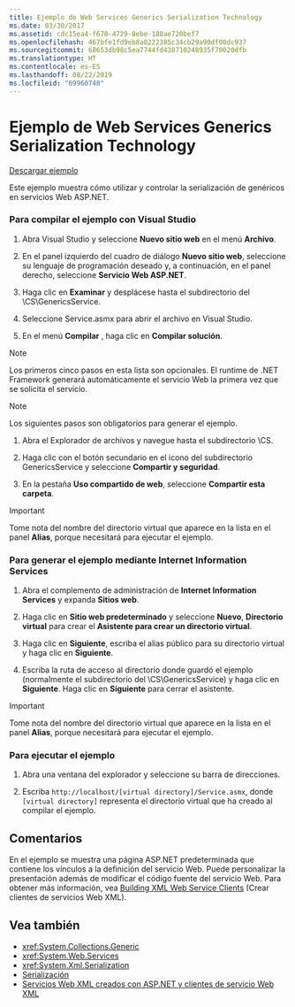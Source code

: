 ```yaml
---
title: Ejemplo de Web Services Generics Serialization Technology
ms.date: 03/30/2017
ms.assetid: cdc15ea4-f678-4729-8ebe-188ae720bef7
ms.openlocfilehash: 467bfe1fd9eb8a0222385c34cb29a90df00dc937
ms.sourcegitcommit: 68653db98c5ea7744fd438710248935f70020dfb
ms.translationtype: HT
ms.contentlocale: es-ES
ms.lasthandoff: 08/22/2019
ms.locfileid: "69960748"
---
```

# <a name="web-services-generics-serialization-technology-sample"></a>Ejemplo de Web Services Generics Serialization Technology
[Descargar ejemplo](https://download.microsoft.com/download/4/7/B/47B2164C-E780-4B10-8DE4-2CB5B886E0A6/Technologies/Serialization/Xml%20Serialization/GenericsSerialization.zip.exe)  
  
 Este ejemplo muestra cómo utilizar y controlar la serialización de genéricos en servicios Web ASP.NET.  
  
### <a name="to-build-the-sample-using-visual-studio"></a>Para compilar el ejemplo con Visual Studio  
  
1. Abra Visual Studio y seleccione **Nuevo sitio web** en el menú **Archivo**.  
  
2. En el panel izquierdo del cuadro de diálogo **Nuevo sitio web**, seleccione su lenguaje de programación deseado y, a continuación, en el panel derecho, seleccione **Servicio Web ASP.NET**.  
  
3. Haga clic en **Examinar** y desplácese hasta el subdirectorio del \CS\GenericsService.  
  
4. Seleccione Service.asmx para abrir el archivo en Visual Studio.  
  
5. En el menú **Compilar** , haga clic en **Compilar solución**.  
  
> [!NOTE]
> Los primeros cinco pasos en esta lista son opcionales. El runtime de .NET Framework generará automáticamente el servicio Web la primera vez que se solicita el servicio.  
  
> [!NOTE]
> Los siguientes pasos son obligatorios para generar el ejemplo.  
  
1. Abra el Explorador de archivos y navegue hasta el subdirectorio \CS.  
  
2. Haga clic con el botón secundario en el icono del subdirectorio GenericsService y seleccione **Compartir y seguridad**.  
  
3. En la pestaña **Uso compartido de web**, seleccione **Compartir esta carpeta**.  
  
> [!IMPORTANT]
> Tome nota del nombre del directorio virtual que aparece en la lista en el panel **Alias**, porque necesitará para ejecutar el ejemplo.  
  
### <a name="to-build-the-sample-using-internet-information-services"></a>Para generar el ejemplo mediante Internet Information Services  
  
1. Abra el complemento de administración de **Internet Information Services** y expanda **Sitios web**.  
  
2. Haga clic en **Sitio web predeterminado** y seleccione **Nuevo**, **Directorio virtual** para crear el **Asistente para crear un directorio virtual**.  
  
3. Haga clic en **Siguiente**, escriba el alias público para su directorio virtual y haga clic en **Siguiente**.  
  
4. Escriba la ruta de acceso al directorio donde guardó el ejemplo (normalmente el subdirectorio del \CS\GenericsService) y haga clic en **Siguiente**. Haga clic en **Siguiente** para cerrar el asistente.  
  
> [!IMPORTANT]
> Tome nota del nombre del directorio virtual que aparece en la lista en el panel **Alias**, porque necesitará para ejecutar el ejemplo.  
  
### <a name="to-run-the-sample"></a>Para ejecutar el ejemplo  
  
1. Abra una ventana del explorador y seleccione su barra de direcciones.  
  
2. Escriba `http://localhost/[virtual directory]/Service.asmx`, donde `[virtual directory]` representa el directorio virtual que ha creado al compilar el ejemplo.  
  
## <a name="remarks"></a>Comentarios  
 En el ejemplo se muestra una página ASP.NET predeterminada que contiene los vínculos a la definición del servicio Web. Puede personalizar la presentación además de modificar el código fuente del servicio Web. Para obtener más información, vea [Building XML Web Service Clients](https://docs.microsoft.com/previous-versions/dotnet/netframework-4.0/w3h45ebk(v=vs.100)) (Crear clientes de servicios Web XML).  
  
## <a name="see-also"></a>Vea también

- <xref:System.Collections.Generic>
- <xref:System.Web.Services>
- <xref:System.Xml.Serialization>
- [Serialización](../../../docs/standard/serialization/index.md)
- [Servicios Web XML creados con ASP.NET y clientes de servicio Web XML](https://docs.microsoft.com/previous-versions/dotnet/netframework-4.0/7bkzywba(v=vs.100))
